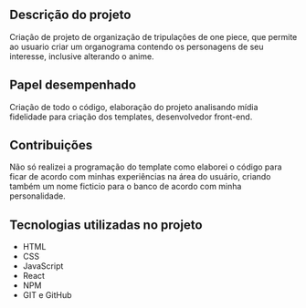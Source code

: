
## Descrição do projeto
Criação de projeto de organização de tripulações de one piece, que permite ao usuario criar um organograma contendo os personagens de seu interesse, inclusive alterando o anime.

## Papel desempenhado
Criação de todo o código, elaboração do projeto analisando mídia fidelidade para criação dos templates, desenvolvedor front-end.

## Contribuições
Não só realizei a programação do template como elaborei o código para ficar de acordo com minhas experiências na área do usuário, criando também um nome ficticio para o banco de acordo com minha personalidade.


## Tecnologias utilizadas no projeto
* HTML
* CSS
* JavaScript
* React
* NPM
* GIT e GitHub